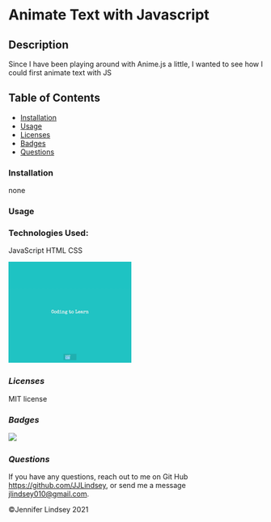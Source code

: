 # Animate Text with Javascript

## **Description**

Since I have been playing around with Anime.js a little, I wanted to see how I could first animate text with JS

## **Table of Contents**
* [Installation](#installation)
* [Usage](#usage)
* [Licenses](#licenses)
* [Badges](#Badges)
* [Questions](#questions)


### **Installation**
none


### **Usage**


### **Technologies Used:**

JavaScript
HTML
CSS


<img src="./assets/Text Animations.gif" height=200>


### *Licenses*
MIT license


### *Badges*
<img src="https://img.shields.io/badge/MIT-license-brightgreen">

### *Questions*
If you have any questions, reach out to me on Git Hub https://github.com/JJLindsey, or send me a message jlindsey010@gmail.com.

©Jennifer Lindsey 2021